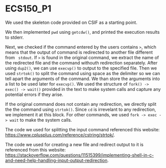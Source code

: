 # ECS150_P1

We used the skeleton code provided on CSIF as a starting point.

We then implemented `pwd` using `getcdw()`, and printed the execution results
to stderr.

Next, we checked if the command entered by the users contains `>`, which means 
that the output of command is redirected to another file different from `
stdout`. If `>` is found in the original command, we extract the name of the 
redirected file and the command withouth redirection separately. After using 
`dup2()`, we can use `execvp()` to output to the specified file. Then we used 
`strtok()` to split the command using space as the delimiter so we can tell 
apart the arguments of the command. We than store the arguments into a list to 
be used later for `execvp()`. We used the structure of 
`fork() -> exec() -> wait()` provided in the text to make system calls and 
capture any potential errors if they arise.

If the original command does not contain any redirection, we directly split the
the command using `strtok()`. Since `cd` is irrevelant to any redirection, we
implement it at this block. For other commands, we used `fork -> exec -> wait`
to make the system calls.

The code we used for splitting the input command referenced this website:
https://www.cplusplus.com/reference/cstring/strtok/.

The code we used for creating a new file and redirect output to it is referenced
from this website:
https://stackoverflow.com/questions/11515399/implementing-shell-in-c-and-need-help-handling-input-output-redirection.
